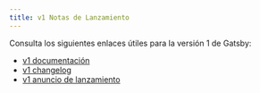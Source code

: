 ```yaml
---
title: v1 Notas de Lanzamiento
---
```


Consulta los siguientes enlaces útiles para la versión 1 de Gatsby:

- [v1 documentación](https://v1.gatsbyjs.org/)
- [v1 changelog](https://github.com/gatsbyjs/gatsby/blob/master/CHANGELOG.md#100---2017-07-06)
- [v1 anuncio de lanzamiento](/blog/gatsby-v1/)
